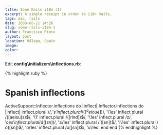 ```yaml
---
title: Some Rails i18n (I)
excerpt: A simple receipt in order to i18n Rails.
tags: mac, rails
date: 2009-08-21 14:26
slug: some-rails-i18n-1
author: Francisco Pinto
layout: post
location: Málaga, Spain
image:
color:
---
```


Edit **config\initializers\inflections.rb**:

{% highlight ruby %}
# Spanish inflections
ActiveSupport::Inflector.inflections do |inflect|
	Inflector.inflections do |inflect|
		inflect.plural /$/, 's'
		inflect.plural /([^aeioué])$/, '\1es'
		inflect.plural /([aeiou]s)$/, '\1'
		inflect.plural /([rlnd])$/, '\1es'
		inflect.plural /z$/, 'ces'
		inflect.plural /á([sn])$/, 'a\1es'
		inflect.plural /í([sn])$/, 'i\1es'
		inflect.plural /ó([sn])$/, 'o\1es'
		inflect.plural /ú([sn])$/, 'u\1es'
	end
end
{% endhighlight %}
